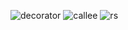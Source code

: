 ![decorator](https://github.com/user-attachments/assets/9abc6ec7-6c02-402a-8f53-1e3ef66bc8bf)
![callee](https://github.com/user-attachments/assets/56f710ad-3625-44a8-8bf6-db0b3aa6e328)
![rs](https://github.com/user-attachments/assets/d1e1ad2b-d476-4e08-bb27-035214ea60e6)
